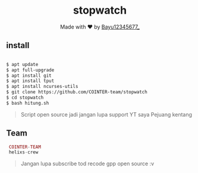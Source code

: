 <h1 align="center">
  stopwatch
</h1>
</div>
<p align="center">
  Made with ❤️ by <a href="https://github.com/Bayu12345677">Bayu12345677_</a>
</p>
<p align="center">
 
## install
```bash

$ apt update
$ apt full-upgrade
$ apt install git
$ apt install tput
$ apt install ncurses-utils
$ git clone https://github.com/COINTER-team/stopwatch
$ cd stopwatch
$ bash hitung.sh

```


> Script open source jadi jangan lupa support YT saya Pejuang kentang

## Team
```php
 COINTER-TEAM
 helixs-crew
```

> Jangan lupa subscribe tod
> recode gpp open source :v
